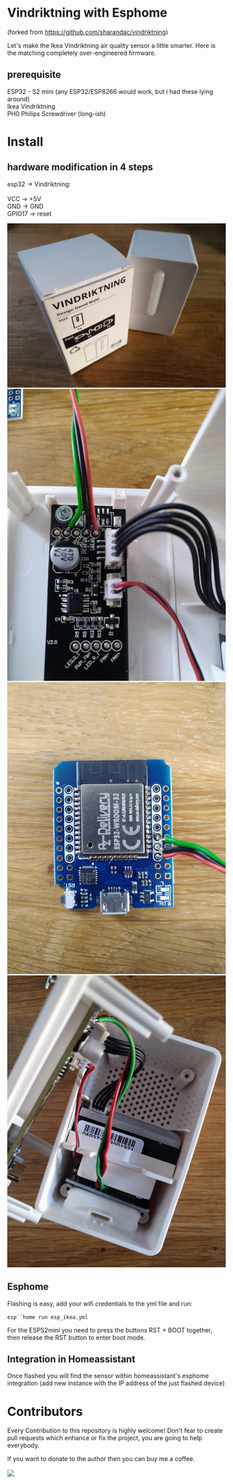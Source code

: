 # Vindriktning with Esphome
(forked from https://github.com/sharandac/vindriktning)


Let's make the Ikea Vindriktning air quality sensor a little smarter. Here is the matching completely over-engineered firmware.

## prerequisite

ESP32 - S2 mini (any ESP32/ESP8266 would work, but i had these lying around)<br>
Ikea Vindriktning<br>
PH0 Philips Screwdriver (long-ish)

# Install


## hardware modification in 4 steps

esp32 -> Vindriktning:<br><br>
VCC -> +5V<br>
GND -> GND<br>
GPIO17 -> reset<br>

![step 1](images/IMG_20230311_173537.jpg)
![step 3](images/IMG_20230311_173259.jpg)
![step 4](images/IMG_20230311_173308.jpg)
![step 2](images/IMG_20230311_173335.jpg)

## Esphome
Flashing is easy, add your wifi credentials to the yml file and run:
```
esp``home run esp_ikea.yml
```

For the ESPS2mini you need to press the buttons RST + BOOT together, then release the RST button to enter boot mode.

## Integration in Homeassistant
Once flashed you will find the sensor within homeassistant's esphome integration (add new instance with the IP address of the just flashed device)


# Contributors

Every Contribution to this repository is highly welcome! Don't fear to create pull requests which enhance or fix the project, you are going to help everybody.
<p>
If you want to donate to the author then you can buy me a coffee.
<br/><br/>
<a href="https://www.buymeacoffee.com/sharandac" target="_blank"><img src="https://img.shields.io/badge/Buy%20me%20a%20coffee-%E2%82%AC5-orange?style=for-the-badge&logo=buy-me-a-coffee" /></a>
</p>
